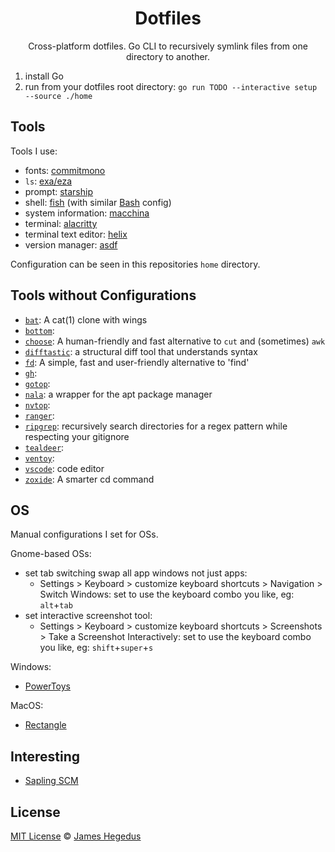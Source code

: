 <!-- markdownlint-disable-next-line -->
<div align="center">

# Dotfiles

Cross-platform dotfiles. Go CLI to recursively symlink files from one directory to another.

</div>

1. install Go
2. run from your dotfiles root directory:
  `go run TODO --interactive setup --source ./home`

## Tools

Tools I use:

* fonts: [commitmono](https://commitmono.com/)
* `ls`: [exa/eza](https://eza.rocks/)
* prompt: [starship](https://starship.rs/)
* shell: [fish](https://fishshell.com/) (with similar [Bash](https://en.wikipedia.org/wiki/Bash_(Unix_shell)) config)
* system information: [macchina](https://github.com/Macchina-CLI/macchina)
* terminal: [alacritty](https://alacritty.org/)
* terminal text editor: [helix](https://helix-editor.com/)
* version manager: [asdf](https://asdf-vm.com)

Configuration can be seen in this repositories `home` directory.

## Tools without Configurations

* [`bat`](https://github.com/sharkdp/bat): A cat(1) clone with wings
* [`bottom`](): 
* [`choose`](https://github.com/theryangeary/choose): A human-friendly and fast alternative to `cut` and (sometimes) `awk`
* [`difftastic`](https://difftastic.wilfred.me.uk/): a structural diff tool that understands syntax
* [`fd`](https://github.com/sharkdp/fd): A simple, fast and user-friendly alternative to 'find'
* [`gh`](): 
* [`gotop`](): 
* [`nala`](https://github.com/volitank/nala): a wrapper for the apt package manager
* [`nvtop`](): 
* [`ranger`](): 
* [`ripgrep`](https://github.com/BurntSushi/ripgrep): recursively search directories for a regex pattern while respecting your gitignore
* [`tealdeer`](): 
* [`ventoy`](): 
* [`vscode`](https://code.visualstudio.com/): code editor
* [`zoxide`](https://github.com/ajeetdsouza/zoxide): A smarter cd command

## OS

Manual configurations I set for OSs.

Gnome-based OSs:

* set tab switching swap all app windows not just apps:
  * Settings > Keyboard > customize keyboard shortcuts > Navigation > Switch Windows: set to use the keyboard combo you like, eg: `alt`+`tab`
* set interactive screenshot tool:
  * Settings > Keyboard > customize keyboard shortcuts > Screenshots > Take a Screenshot Interactively: set to use the keyboard combo you like, eg: `shift`+`super`+`s`

Windows:

* [PowerToys](https://learn.microsoft.com/en-us/windows/powertoys/)

MacOS:

* [Rectangle](https://rectangleapp.com/)

## Interesting

* [Sapling SCM](https://sapling-scm.com/)

## License

[MIT License](LICENSE) © [James Hegedus](https://github.com/jthegedus/)
